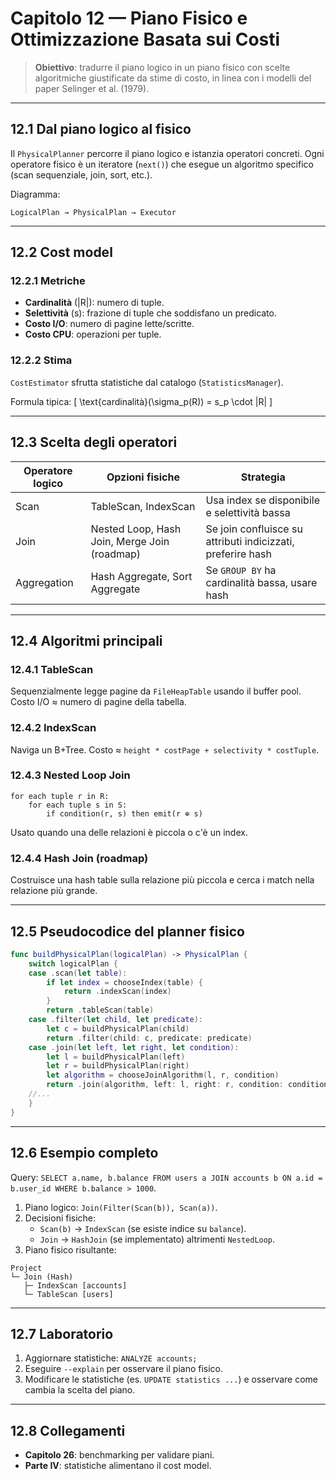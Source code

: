 # Capitolo 12 — Piano Fisico e Ottimizzazione Basata sui Costi

> **Obiettivo**: tradurre il piano logico in un piano fisico con scelte algoritmiche giustificate da stime di costo, in linea con i modelli del paper Selinger et al. (1979).

---

## 12.1 Dal piano logico al fisico

Il `PhysicalPlanner` percorre il piano logico e istanzia operatori concreti. Ogni operatore fisico è un iteratore (`next()`) che esegue un algoritmo specifico (scan sequenziale, join, sort, etc.).

Diagramma:
```
LogicalPlan → PhysicalPlan → Executor
```

---

## 12.2 Cost model

### 12.2.1 Metriche
- **Cardinalità** (|R|): numero di tuple.
- **Selettività** (s): frazione di tuple che soddisfano un predicato.
- **Costo I/O**: numero di pagine lette/scritte.
- **Costo CPU**: operazioni per tuple.

### 12.2.2 Stima
`CostEstimator` sfrutta statistiche dal catalogo (`StatisticsManager`).

Formula tipica:
\[
\text{cardinalità}(\sigma_p(R)) = s_p \cdot |R|
\]

---

## 12.3 Scelta degli operatori

| Operatore logico | Opzioni fisiche | Strategia |
|------------------|-----------------|-----------|
| Scan | TableScan, IndexScan | Usa index se disponibile e selettività bassa |
| Join | Nested Loop, Hash Join, Merge Join (roadmap) | Se join confluisce su attributi indicizzati, preferire hash |
| Aggregation | Hash Aggregate, Sort Aggregate | Se `GROUP BY` ha cardinalità bassa, usare hash |

---

## 12.4 Algoritmi principali

### 12.4.1 TableScan
Sequenzialmente legge pagine da `FileHeapTable` usando il buffer pool. Costo I/O ≈ numero di pagine della tabella.

### 12.4.2 IndexScan
Naviga un B+Tree. Costo ≈ `height * costPage + selectivity * costTuple`.

### 12.4.3 Nested Loop Join
```
for each tuple r in R:
    for each tuple s in S:
        if condition(r, s) then emit(r ⊕ s)
```

Usato quando una delle relazioni è piccola o c'è un index.

### 12.4.4 Hash Join (roadmap)
Costruisce una hash table sulla relazione più piccola e cerca i match nella relazione più grande.

---

## 12.5 Pseudocodice del planner fisico
```swift
func buildPhysicalPlan(logicalPlan) -> PhysicalPlan {
    switch logicalPlan {
    case .scan(let table):
        if let index = chooseIndex(table) {
            return .indexScan(index)
        }
        return .tableScan(table)
    case .filter(let child, let predicate):
        let c = buildPhysicalPlan(child)
        return .filter(child: c, predicate: predicate)
    case .join(let left, let right, let condition):
        let l = buildPhysicalPlan(left)
        let r = buildPhysicalPlan(right)
        let algorithm = chooseJoinAlgorithm(l, r, condition)
        return .join(algorithm, left: l, right: r, condition: condition)
    //...
    }
}
```

---

## 12.6 Esempio completo

Query: `SELECT a.name, b.balance FROM users a JOIN accounts b ON a.id = b.user_id WHERE b.balance > 1000`.

1. Piano logico: `Join(Filter(Scan(b)), Scan(a))`.
2. Decisioni fisiche:
   - `Scan(b)` → `IndexScan` (se esiste indice su `balance`).
   - `Join` → `HashJoin` (se implementato) altrimenti `NestedLoop`.
3. Piano fisico risultante:
```
Project
└─ Join (Hash)
   ├─ IndexScan [accounts]
   └─ TableScan [users]
```

---

## 12.7 Laboratorio

1. Aggiornare statistiche: `ANALYZE accounts;`
2. Eseguire `--explain` per osservare il piano fisico.
3. Modificare le statistiche (es. `UPDATE statistics ...`) e osservare come cambia la scelta del piano.

---

## 12.8 Collegamenti
- **Capitolo 26**: benchmarking per validare piani.
- **Parte IV**: statistiche alimentano il cost model.

